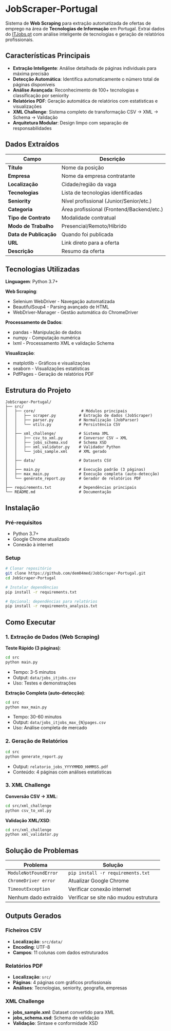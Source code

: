 # JobScraper-Portugal

Sistema de **Web Scraping** para extração automatizada de ofertas de emprego na área de **Tecnologias de Informação** em Portugal. Extrai dados do [ITJobs.pt](https://www.itjobs.pt/) com análise inteligente de tecnologias e geração de relatórios profissionais.

## Características Principais

- **Extração Inteligente**: Análise detalhada de páginas individuais para máxima precisão
- **Detecção Automática**: Identifica automaticamente o número total de páginas disponíveis  
- **Análise Avançada**: Reconhecimento de 100+ tecnologias e classificação por seniority
- **Relatórios PDF**: Geração automática de relatórios com estatísticas e visualizações
- **XML Challenge**: Sistema completo de transformação CSV → XML → Schema → Validação
- **Arquitetura Modular**: Design limpo com separação de responsabilidades

## Dados Extraídos

| Campo | Descrição | 
|-------|-----------|
| **Título** | Nome da posição |
| **Empresa** | Nome da empresa contratante |
| **Localização** | Cidade/região da vaga |
| **Tecnologias** | Lista de tecnologias identificadas |
| **Seniority** | Nível profissional (Junior/Senior/etc.) |
| **Categoria** | Área profissional (Frontend/Backend/etc.) |
| **Tipo de Contrato** | Modalidade contratual |
| **Modo de Trabalho** | Presencial/Remoto/Híbrido |
| **Data de Publicação** | Quando foi publicada |
| **URL** | Link direto para a oferta |
| **Descrição** | Resumo da oferta |

## Tecnologias Utilizadas

**Linguagem**: Python 3.7+

**Web Scraping**:
- Selenium WebDriver - Navegação automatizada
- BeautifulSoup4 - Parsing avançado de HTML  
- WebDriver-Manager - Gestão automática do ChromeDriver

**Processamento de Dados**:
- pandas - Manipulação de dados
- numpy - Computação numérica
- lxml - Processamento XML e validação Schema

**Visualização**:
- matplotlib - Gráficos e visualizações
- seaborn - Visualizações estatísticas
- PdfPages - Geração de relatórios PDF

## Estrutura do Projeto

```
JobScraper-Portugal/
├── src/
│   ├── core/                    # Módulos principais
│   │   ├── scraper.py          # Extração de dados (JobScraper)
│   │   ├── parser.py           # Normalização (JobParser) 
│   │   └── utils.py            # Persistência CSV
│   │
│   ├── xml_challenge/          # Sistema XML
│   │   ├── csv_to_xml.py       # Conversor CSV → XML
│   │   ├── jobs_schema.xsd     # Schema XSD
│   │   ├── xml_validator.py    # Validador Python
│   │   └── jobs_sample.xml     # XML gerado
│   │
│   ├── data/                   # Datasets CSV
│   │
│   ├── main.py                 # Execução padrão (3 páginas)
│   ├── max_main.py             # Execução completa (auto-detecção)
│   └── generate_report.py      # Gerador de relatórios PDF
│
├── requirements.txt            # Dependências principais
└── README.md                   # Documentação
```

## Instalação

### Pré-requisitos
- Python 3.7+
- Google Chrome atualizado
- Conexão à internet

### Setup
```bash
# Clonar repositório
git clone https://github.com/dem04med/JobScraper-Portugal.git
cd JobScraper-Portugal

# Instalar dependências
pip install -r requirements.txt

# Opcional: dependências para relatórios
pip install -r requirements_analysis.txt
```

## Como Executar

### 1. Extração de Dados (Web Scraping)

**Teste Rápido (3 páginas)**:
```bash
cd src
python main.py
```
- Tempo: 3-5 minutos
- Output: `data/jobs_itjobs.csv`
- Uso: Testes e demonstrações

**Extração Completa (auto-detecção)**:
```bash
cd src
python max_main.py  
```
- Tempo: 30-60 minutos
- Output: `data/jobs_itjobs_max_{N}pages.csv`
- Uso: Análise completa de mercado

### 2. Geração de Relatórios

```bash
cd src
python generate_report.py
```
- Output: `relatorio_jobs_YYYYMMDD_HHMMSS.pdf`
- Conteúdo: 4 páginas com análises estatísticas

### 3. XML Challenge

**Conversão CSV → XML**:
```bash
cd src/xml_challenge
python csv_to_xml.py
```

**Validação XML/XSD**:
```bash
cd src/xml_challenge
python xml_validator.py
```

## Solução de Problemas

| Problema | Solução |
|----------|---------|
| `ModuleNotFoundError` | `pip install -r requirements.txt` |
| `ChromeDriver error` | Atualizar Google Chrome |
| `TimeoutException` | Verificar conexão internet |
| Nenhum dado extraído | Verificar se site não mudou estrutura |

## Outputs Gerados

### Ficheiros CSV
- **Localização**: `src/data/`
- **Encoding**: UTF-8 
- **Campos**: 11 colunas com dados estruturados

### Relatórios PDF  
- **Localização**: `src/`
- **Páginas**: 4 páginas com gráficos profissionais
- **Análises**: Tecnologias, seniority, geografia, empresas

### XML Challenge
- **jobs_sample.xml**: Dataset convertido para XML
- **jobs_schema.xsd**: Schema de validação  
- **Validação**: Sintaxe e conformidade XSD


